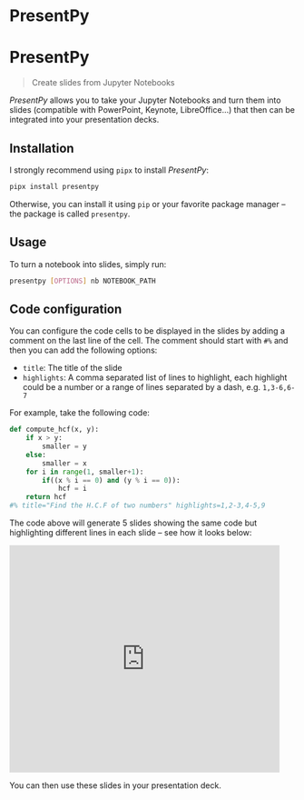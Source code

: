 PresentPy
=========

# PresentPy

 > Create slides from Jupyter Notebooks

_PresentPy_ allows you to take your Jupyter Notebooks and turn them into slides (compatible with PowerPoint, Keynote, LibreOffice...) that then can be integrated into your presentation decks.

## Installation

I strongly recommend using `pipx` to install _PresentPy_:

```bash
pipx install presentpy
```

Otherwise, you can install it using `pip` or your favorite package manager – the package is called `presentpy`.

## Usage

To turn a notebook into slides, simply run:

```bash
presentpy [OPTIONS] nb NOTEBOOK_PATH
```

<!-- 
It also works with Python scripts:

```bash
presentpy [OPTIONS] py SCRIPT_PATH
```
-->

## Code configuration

You can configure the code cells to be displayed in the slides by adding a comment on the last line of the cell. The comment should start with `#%` and then you can add the following options:

 - `title`: The title of the slide
 - `highlights`: A comma separated list of lines to highlight, each highlight could be a number or a range of lines separated by a dash, e.g. `1,3-6,6-7`

For example, take the following code:

```python
def compute_hcf(x, y):
    if x > y:
        smaller = y
    else:
        smaller = x
    for i in range(1, smaller+1):
        if((x % i == 0) and (y % i == 0)):
            hcf = i 
    return hcf
#% title="Find the H.C.F of two numbers" highlights=1,2-3,4-5,9
```

The code above will generate 5 slides showing the same code but highlighting different lines in each slide – see how it looks below:

<iframe src="https://www.slideshare.net/slideshow/embed_code/key/LmOcrrRuEaitnJ?hostedIn=slideshare&page=upload" width="476" height="400" frameborder="0" marginwidth="0" marginheight="0" scrolling="no"></iframe>

You can then use these slides in your presentation deck.
